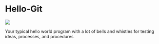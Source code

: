 # Hello-Git

<a href="https://travis-ci.org/djmiller7/cuke_commander"><img src="https://travis-ci.org/djmiller7/cuke_commander.svg?branch=master" /></a>

Your typical hello world program with a lot of bells and whistles for testing ideas, processes, and procedures
